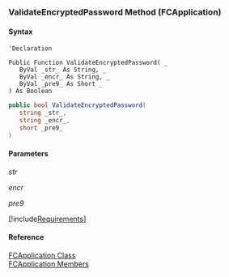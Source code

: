 ﻿### ValidateEncryptedPassword Method (FCApplication)

#### Syntax

```vbnet
'Declaration

Public Function ValidateEncryptedPassword( _
   ByVal _str_ As String, _
   ByVal _encr_ As String, _
   ByVal _pre9_ As Short _
) As Boolean
```

```csharp
public bool ValidateEncryptedPassword( 
   string _str_,
   string _encr_,
   short _pre9_
)
```

#### Parameters

_str_

_encr_

_pre9_

[!include[Requirements](../partials/requirements.md)]

#### Reference

[FCApplication Class](FChoice.Foundation.Clarify.Compatibility~FChoice.Foundation.Clarify.Compatibility.FCApplication.md)  
[FCApplication Members](FChoice.Foundation.Clarify.Compatibility~FChoice.Foundation.Clarify.Compatibility.FCApplication_members.md)